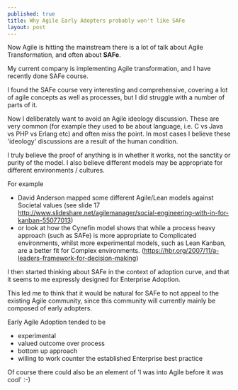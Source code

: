 ```yaml
---
published: true
title: Why Agile Early Adopters probably won't like SAFe
layout: post
---
```

Now Agile is hitting the mainstream there is a lot of talk about Agile Transformation, and often about **SAFe**.

My current company is implementing Agile transformation, and I have recently done SAFe course.

I found the SAFe course very interesting and comprehensive, covering a lot of agile concepts as well as processes, but I did struggle with a number of parts of it.

Now I deliberately want to avoid an Agile ideology discussion. These are very common (for example they used to be about language, i.e. C vs Java vs PHP vs Erlang etc) and often miss the point. In most cases I believe these 'ideology' discussions are a result of the human condition.

I truly believe the proof of anything is in whether it works, not the sanctity or purity of the model.
I also believe different models may be appropriate for different environments / cultures. 

For example 
- David Anderson mapped some different Agile/Lean models against Societal values (see slide 17 http://www.slideshare.net/agilemanager/social-engineering-with-in-for-kanban-55077013)
- or look at how the Cynefin model shows that while a process heavy approach (such as SAFe) is more appropriate to Complicated environments, whilst more experimental models, such as Lean Kanban, are a better fit for Complex environments. (https://hbr.org/2007/11/a-leaders-framework-for-decision-making)

I then started thinking about SAFe in the context of adoption curve, and that it seems to me expressly designed for Enterprise Adoption. 

This led me to think that it would be natural for SAFe to not appeal to the existing Agile community, since this community will currently mainly be composed of early adopters.

Early Agile Adoption tended to be
- experimental
- valued outcome over process
- bottom up approach
- willing to work counter the established Enterprise best practice

Of course there could also be an element of 'I was into Agile before it was cool'  :-)